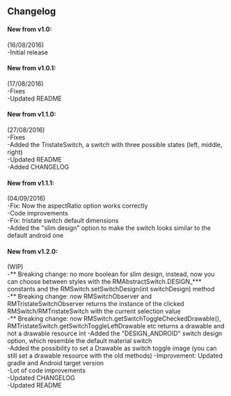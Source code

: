 Changelog
------
#### New from v1.0: <br />
(16/08/2016) <br />
-Initial release <br />

#### New from v1.0.1: <br />
(17/08/2016) <br />
-Fixes <br />
-Updated README <br />

#### New from v1.1.0: <br />
(27/08/2016) <br />
-Fixes <br />
-Added the TristateSwitch, a switch with three possible states (left, middle, right) <br />
-Updated README <br />
-Added CHANGELOG <br />

#### New from v1.1.1: <br />
(04/09/2016) <br />
-Fix: Now the aspectRatio option works correctly <br />
-Code improvements  <br />
-Fix: tristate switch default dimensions <br />
-Added the "slim design" option to make the switch looks similar to the default android one <br />

#### New from v1.2.0: <br />
(WIP) <br />
-** Breaking change: no more boolean for slim design, instead, now you can choose between styles with the RMAbstractSwitch.DESIGN_*** constants and the RMSwitch.setSwitchDesign(int switchDesign) method <br />
-** Breaking change: now RMSwitchObserver and RMTristateSwitchObserver returns the instance of the clicked RMSwitch/RMTristateSwitch with the current selection value <br />
-** Breaking change: now RMSwitch.getSwitchToggleCheckedDrawable(), RMTristateSwitch.getSwitchToggleLeftDrawable etc returns a drawable and not a drawable resource int
-Added the "DESIGN_ANDROID" switch design option, which resemble the default material switch <br />
-Added the possibility to set a Drawable as switch toggle image (you can still set a drawable resource with the old methods)
-Improvement: Updated gradle and Android target version <br />
-Lot of code improvements <br />
-Updated CHANGELOG <br />
-Updated README <br />